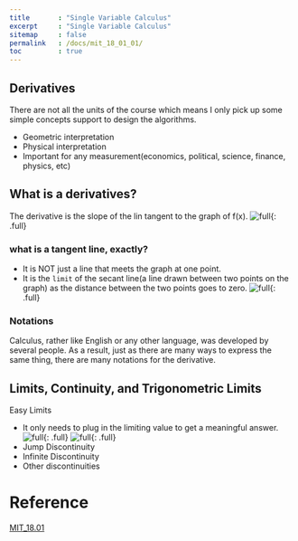 ```yaml
---
title       : "Single Variable Calculus"
excerpt     : "Single Variable Calculus"
sitemap     : false
permalink   : /docs/mit_18_01_01/
toc         : true
---
```



## Derivatives
There are not all the units of the course which means I only pick up some simple concepts support to design the algorithms.
* Geometric interpretation
* Physical interpretation
* Important for any measurement(economics, political, science, finance, physics, etc)


## What is a derivatives?
The derivative is the slope of the lin tangent to the graph of f(x). 
![full](https://hostux.social/system/media_attachments/files/109/752/551/137/712/782/original/4cc980d28fada23c.jpg){: .full}

### what is a tangent line, exactly?
* It is NOT just a line that meets the graph at one point.
* It is the `limit` of the secant line(a line drawn between two points on the graph) as the distance between the two points goes to zero.
![full](https://hostux.social/system/media_attachments/files/109/752/632/696/322/033/original/4858ac6ed4cab905.jpeg){: .full}

### Notations
Calculus, rather like English or any other language, was developed by several people. As a result, just as there are many ways to express the same thing, there are many notations for the derivative.


## Limits, Continuity, and Trigonometric Limits
Easy Limits
* It only needs to plug in the limiting value to get a meaningful answer.
![full](https://hostux.social/system/media_attachments/files/109/752/730/857/922/825/original/cfc90a8e2de80c45.jpeg){: .full}
![full](https://hostux.social/system/media_attachments/files/109/752/753/182/490/567/original/27098f9f19e1cab3.jpeg){: .full}
* Jump Discontinuity
* Infinite Discontinuity
* Other discontinuities

# Reference
[MIT_18.01](https://ocw.mit.edu/courses/18-01-single-variable-calculus-fall-2006/pages/syllabus/)
